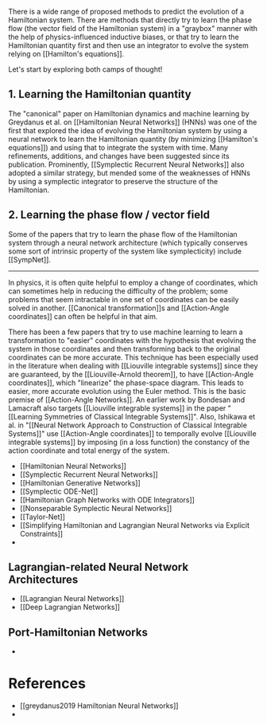 There is a wide range of proposed methods to predict the evolution of a Hamiltonian system.
There are methods that directly try to learn the phase flow (the vector field of the Hamiltonian system) in a "graybox" manner with the help of physics-influenced inductive biases, or that try to learn the Hamiltonian quantity first and then use an integrator to evolve the system relying on [[Hamilton's equations]].

Let's start by exploring both camps of thought!
## 1. Learning the Hamiltonian quantity
The "canonical" paper on Hamiltonian dynamics and machine learning by Greydanus et al. on [[Hamiltonian Neural Networks]] (HNNs) was one of the first that explored the idea of evolving the Hamiltonian system by using a neural network to learn the Hamiltonian quantity (by minimizing [[Hamilton's equations]]) and using that to integrate the system with time. Many refinements, additions, and changes have been suggested since its publication. Prominently, [[Symplectic Recurrent Neural Networks]] also adopted a similar strategy, but mended some of the weaknesses of HNNs by using a symplectic integrator to preserve the structure of the Hamiltonian.
## 2. Learning the phase flow / vector field
Some of the papers that try to learn the phase flow of the Hamiltonian system through a neural network architecture (which typically conserves some sort of intrinsic property of the system like symplecticity) include [[SympNet]].

<hr>

In physics, it is often quite helpful to employ a change of coordinates, which can sometimes help in reducing the difficulty of the problem; some problems that seem intractable in one set of coordinates can be easily solved in another. [[Canonical transformation]]s and [[Action-Angle coordinates]] can often be helpful in that aim.

There has been a few papers that try to use machine learning to learn a transformation to "easier" coordinates with the hypothesis that evolving the system in those coordinates and then transforming back to the original coordinates can be more accurate. 
This technique has been especially used in the literature when dealing with [[Liouville integrable systems]] since they are guaranteed, by the [[Liouville-Arnold theorem]], to have [[Action-Angle coordinates]], which "linearize" the phase-space diagram. This leads to easier, more accurate evolution using the Euler method. This is the basic premise of [[Action-Angle Networks]].
An earlier work by Bondesan and Lamacraft also targets [[Liouville integrable systems]] in the paper "[[Learning Symmetries of Classical Integrable Systems]]".
Also, Ishikawa et al. in "[[Neural Network Approach to Construction of Classical Integrable Systems]]" use [[Action-Angle coordinates]] to temporally evolve [[Liouville integrable systems]] by imposing (in a loss function) the constancy of the action coordinate and total energy of the system.

- [[Hamiltonian Neural Networks]]
- [[Symplectic Recurrent Neural Networks]]
- [[Hamiltonian Generative Networks]]
- [[Symplectic ODE-Net]]
- [[Hamiltonian Graph Networks with ODE Integrators]]
- [[Nonseparable Symplectic Neural Networks]]
- [[Taylor-Net]]
- [[Simplifying Hamiltonian and Lagrangian Neural Networks via Explicit Constraints]]
- 

## Lagrangian-related Neural Network Architectures
- [[Lagrangian Neural Networks]]
- [[Deep Lagrangian Networks]]

## Port-Hamiltonian Networks
- 

# References
- [[greydanus2019 Hamiltonian Neural Networks]]
- 
